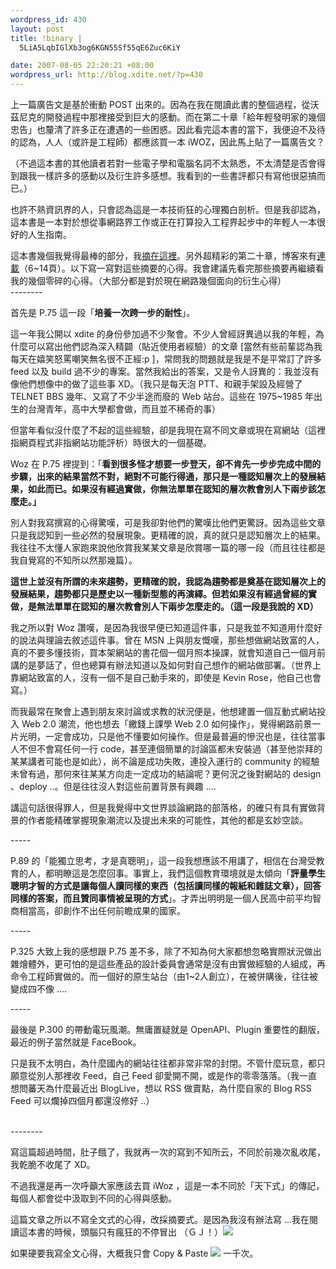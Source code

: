 ```yaml
--- 
wordpress_id: 430
layout: post
title: !binary |
  5LiA5LqbIGlXb3og6KGN55Sf55qE6Zuc6KiY

date: 2007-08-05 22:20:21 +08:00
wordpress_url: http://blog.xdite.net/?p=430
---
```

<p>上一篇廣告文是基於衝動 POST 出來的。因為在我在閱讀此書的整個過程，從沃茲尼克的開發過程中那裡接受到巨大的感動。而在第二十章「給年輕發明家的幾個忠告」也釐清了許多正在遭遇的一些困惑。因此看完這本書的當下，我便迫不及待的認為，人人（或許是工程師）都應該買一本 iWOZ，因此馬上貼了一篇廣告文？</p>
<p>（不過這本書的其他讀者若對一些電子學和電腦名詞不太熟悉，不太清楚是否會得到跟我一樣許多的感動以及衍生許多感想。我看到的一些書評都只有寫他很惡搞而已。）</p>
<p>也許不熟資訊界的人，只會認為這是一本技術狂的心理獨白剖析。但是我卻認為，這本書是一本對於想從事網路界工作或正在打算投入工程界起步中的年輕人一本很好的人生指南。</p>
<p>這本書幾個我覺得最棒的部分，我<a href="http://docs.google.com/Doc?id=d5g8xh4_35c2mpgp">摘在這裡</a>。另外超精彩的第二十章，博客來有<a href="http://www.books.com.tw/books/series/series9789573261179-6.php">連載</a>（6~14頁）。以下寫一寫對這些摘要的心得。我會建議先看完那些摘要再繼續看我的幾個零碎的心得。（大部分都是對於現在網路幾個面向的衍生心得）<br/>--------</p>
<p>首先是 P.75 這一段「<strong>培養一次跨一步的耐性</strong>」。</p>
<p>這一年我公開以 xdite 的身份參加過不少聚會。不少人曾經訝異過以我的年輕，為什麼可以寫出他們認為深入精闢（貼近使用者經驗）的文章 [當然有些前輩認為我每天在嬉笑怒罵嘲笑無名很不正經:p ]，常問我的問題就是我是不是平常訂了許多 feed 以及 build 過不少的專案。當然我給出的答案，又是令人訝異的：我並沒有像他們想像中的做了這些事 XD。（我只是每天泡 PTT、和親手架設及經營了 TELNET BBS 幾年、又寫了不少半途而廢的 Web 站台。這些在 1975~1985 年出生的台灣青年，高中大學都會做，而且並不稀奇的事）</p>
<p>但當年看似沒什麼了不起的這些經驗，卻是我現在寫不同文章或現在寫網站（這裡指網頁程式非指網站功能評析）時很大的一個基礎。</p>
<p>Woz 在 P.75 裡提到：「<strong>看到很多怪才想要一步登天，卻不肯先一步步完成中間的步驟，出來的結果當然不對，絕對不可能行得通，那只是一種認知層次上的發展結果，如此而已。如果沒有經過實做，你無法單單在認知的層次教會別人下兩步該怎麼走。」</strong></p>
<p>別人對我寫撰寫的心得驚嘆，可是我卻對他們的驚嘆比他們更驚訝。因為這些文章只是我認知到一些必然的發展現象。更精確的說，真的就只是認知層次上的結果。我往往不太懂人家跑來說他欣賞我某某文章是欣賞哪一篇的哪一段（而且往往都是我自覺寫的不知所以然那幾篇）。</p>
<p><strong>這世上並沒有所謂的未來趨勢，更精確的說，我認為趨勢都是奠基在認知層次上的發展結果，趨勢都只是歷史以一種新型態的再演繹。但若如果沒有經過曾經的實做，是無法單單在認知的層次教會別人下兩步怎麼走的。（這一段是我說的 XD）</strong></p>
<p>我之所以對 Woz 讚嘆，是因為我很早便已知道這件事，只是我並不知道用什麼好的說法與理論去敘述這件事。曾在 MSN 上與朋友慨嘆，那些想做網站致富的人，真的不要多懂技術，買本架網站的書花個一個月照本操課，就會知道自己一個月前講的是夢話了，但也總算有辦法知道以及如何對自己想作的網站做部署。（世界上靠網站致富的人，沒有一個不是自己動手來的，即使是 Kevin Rose，他自己也會寫。）</p>
<p>而我最常在聚會上遇到朋友來討論或求教的狀況便是，他想建置一個互動式網站投入 Web 2.0 潮流，他也想去「繳錢上課學 Web 2.0 如何操作」，覺得網路前景一片光明，一定會成功，只是他不懂要如何操作。但是最普遍的慘況也是，往往當事人不但不會寫任何一行 code，甚至連個簡單的討論區都未安裝過（甚至他崇拜的某某講者可能也是如此），尚不論是成功失敗，連投入運行的 community 的經驗未曾有過，那何來往某某方向走一定成功的結論呢？更何況之後對網站的 design 、deploy ..。但是往往沒人對這些前置背景有興趣 ....</p>
<p>講這句話很得罪人，但是我覺得中文世界談論網路的部落格，的確只有具有實做背景的作者能精確掌握現象潮流以及提出未來的可能性，其他的都是玄妙空談。</p>
<p>-----</p>
<p>P.89 的「能獨立思考，才是真聰明」，這一段我想應該不用講了，相信在台灣受教育的人，都明瞭這是怎麼回事。事實上，我們這個教育環境就是太傾向「<strong>評量學生聰明才智的方式是讓每個人讀同樣的東西（包括讀同樣的報紙和雜誌文章），回答同樣的答案，而且贊同事情被呈現的方式</strong>」。才弄出明明是一個人民高中前平均智商相當高，卻創作不出任何前瞻成果的國家。</p>
<p>-----</p>
<p>P.325 大致上我的感想跟 P.75 差不多，除了不知為何大家都想忽略實際狀況做出雜燴體外，更可怕的是這些產品的設計委員會通常是沒有由實做經驗的人組成，再命令工程師實做的。而一個好的原生站台（由1~2人創立），在被併購後，往往被變成四不像 ....</p>
<p>-----</p>
<p>最後是 P.300 的帶動電玩風潮。無庸置疑就是 OpenAPI、Plugin 重要性的翻版，最近的例子當然就是 FaceBook。</p>
<p>只是我不太明白，為什麼國內的網站往往都非常非常的封閉。不管什麼玩意，都只願意從別人那裡收 Feed，自己 Feed 卻愛開不開，或是作的零零落落。（我一直想問蕃天為什麼最近出 BlogLive，想以 RSS 做賣點，為什麼自家的 Blog RSS Feed 可以爛掉四個月都還沒修好 ..）</p>
<p><br/>--------</p>
<p>寫這篇超過時間，肚子餓了，我就再一次的寫到不知所云，不同於前幾次亂收尾，我乾脆不收尾了 XD。</p>不過我還是再一次呼籲大家應該去買 iWoz ，這是一本不同於「天下式」的傳記，每個人都會從中汲取到不同的心得與感動。

這篇文章之所以不寫全文式的心得，改採摘要式。是因為我沒有辦法寫 ...我在閱讀這本書的時候，頭腦只有瘋狂的不停冒出 （ＧＪ！）<img src ="http://farm2.static.flickr.com/1198/543573518_37362aa9c2_o.gif" />

如果硬要我寫全文心得，大概我只會 Copy & Paste <img src ="http://farm2.static.flickr.com/1198/543573518_37362aa9c2_o.gif" /> 一千次。
